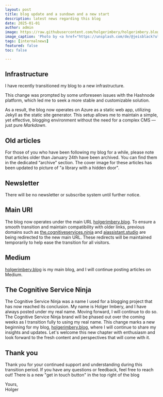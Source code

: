 ```yaml
---
layout: post
title: blog update and a sundown and a new start
description: latest news regarding this blog
date: 2025-01-01
author: admin
image: https://raw.githubusercontent.com/holgerimbery/holgerimbery.blog/main/holgerimbery/images/sundown.jpg
image_caption: 'Photo by <a href="https://unsplash.com/de/@jeisblack?utm_content=creditCopyText&utm_medium=referral&utm_source=unsplash">Jason Mavrommatis</a> on <a href="https://unsplash.com/de/fotos/sonnenuntergangs-szenerie-fotografie-byqgHC0XFME?utm_content=creditCopyText&utm_medium=referral&utm_source=unsplash">Unsplash</a>'
tags: [internalnews]
featured: false
toc: false

---
```

## Infrastructure  
I have recently transitioned my blog to a new infrastructure.

This change was prompted by some unforeseen issues with the Hashnode platform, which led me to seek a more stable and customizable solution. 

As a result, the blog now operates on Azure as a static web app, utilizing Jekyll as the static site generator. This setup allows me to maintain a simple, yet effective, blogging environment without the need for a complex CMS —  just pure *Markdown*.

## Old articles

For those of you who have been following my blog for a while, please note that articles older than January 24th have been archived. You can find them in the dedicated “archive” section. The cover image for these articles has been updated to picture of "a library with a hidden door".

## Newsletter

There will be no newsletter or subscribe system until further notice. 

## Main URI
The blog now operates under the main URL [holgerimbery.blog](https://holgerimbery.blog). To ensure a smooth transition and maintain compatibility with older links, previous domains such as [the.cognitiveservices.ninja](https://the.cognitiveservices.ninja) and [aiassistant.studio](https://aiassistant.studio) are being redirected to the new main URL. These redirects will be maintained temporarily to help ease the transition for all visitors.

## Medium
[holgerimbery.blog](https://holgerimbery.blog) is my main blog, and I will continue posting articles on Medium.


## The Cognitive Service Ninja
The Cognitive Service Ninja was a name I used for a blogging project that has now reached its conclusion. My name is Holger Imbery, and I have always posted under my real name. Moving forward, I will continue to do so. The Cognitive Service Ninja brand will be phased out over the coming weeks as I transition fully to using my real name. This change marks a new beginning for my blog, [holgerimbery.blog](https://holgerimbery.blog), where I will continue to share my insights and updates. Let's welcome this new chapter with enthusiasm and look forward to the fresh content and perspectives that will come with it.

## Thank you
Thank you for your continued support and understanding during this transition period. If you have any questions or feedback, feel free to reach out! There is a new "get in touch button" in the top right of the blog

Yours,  
Holger
